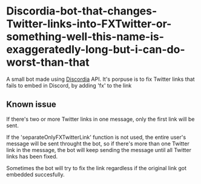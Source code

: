 # Discordia-bot-that-changes-Twitter-links-into-FXTwitter-or-something-well-this-name-is-exaggeratedly-long-but-i-can-do-worst-than-that
A small bot made using [Discordia](https://github.com/SinisterRectus/Discordia) API. It's porpuse is to fix Twitter links that fails to embed in Discord, by adding 'fx' to the link

## Known issue
If there's two or more Twitter links in one message, only the first link will be sent.

If the 'separateOnlyFXTwitterLink' function is not used, the entire user's message will be sent throught the bot, so if there's more than one Twitter link in the message, the bot will keep sending the message until all Twitter links has been fixed.

Sometimes the bot will try to fix the link regardless if the original link got embedded succesfully.
